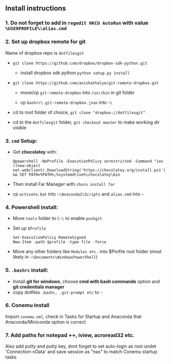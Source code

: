 ## Install instructions
### 1. Do not forget to add in `regedit HKCU AutoRun` with value `%USERPROFILE%\alias.cmd`

### 2. Set up dropbox remote for git
Name of dropbox repo is `dotfilesgit`

* `git clone https://github.com/dropbox/dropbox-sdk-python.git`

    - install dropbox sdk python `python setup.py install`

* `git clone https://github.com/anishathalye/git-remote-dropbox.git`

    - move/cp `git-remote-dropbox` into `/usr/bin` in git folder

    - cp `bashrc\.git-remote-dropbox.json` into `~\`

* cd to root folder of choice, `git clone "dropbox://dotfilesgit" `

* cd to the `dotfilesgit` folder, `git checkout master` to make working dir visible

### 3. `cmd` Setup:

* Get **chocolatey** with:

    ```
    @powershell -NoProfile -ExecutionPolicy unrestricted -Command "iex ((new-object net.webclient).DownloadString('https://chocolatey.org/install.ps1'))" && SET PATH=%PATH%;%systemdrive%\chocolatey\bin
    ```
* Then install Far Manager with `choco install far`
* cp `activate.bat` into `~\Anaconda2\Scripts` and `alias.cmd` into `~`

### 4. Powershell install:
* Move `tools` folder to `C:\` to enable `poshgit`
* Set up `$Profile`

    ```
    Set-ExecutionPolicy RemoteSigned
    New-Item -path $profile -type file -force

    ```
* Move any other folders like `Modules etc.` into $Profile root folder (most likely in `~\Documents\WindowsPowerShell`)

### 5.  `.bashrc` install:

* Install **git for windows**, choose **cmd with bash commands** option and **git credentials manager**
* copy dotfiles `.bashc, .git-prompt etc` to `~`

### 6. Conemu install

Import `conemu.xml`, check in Tasks for Startup and Anaconda that Anaconda/Miniconda option is correct

### 7. Add paths for notepad ++, iview, acroread32 etc.
Also add putty and putty key, dont forget to set auto-login as root undet 'Connection->Data' and save session as "nas" to match Conemu startup tasks
